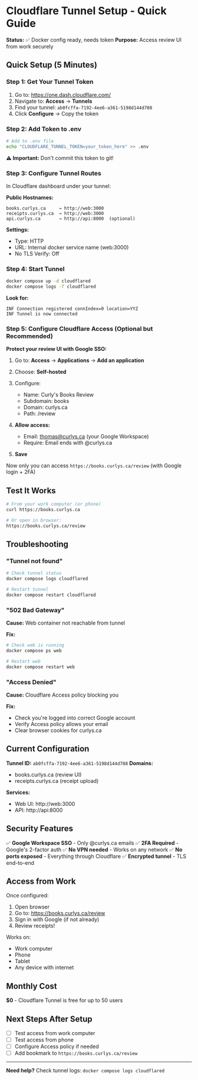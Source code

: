 # Cloudflare Tunnel Setup - Quick Guide

**Status:** ✅ Docker config ready, needs token
**Purpose:** Access review UI from work securely

## Quick Setup (5 Minutes)

### Step 1: Get Your Tunnel Token

1. Go to: https://one.dash.cloudflare.com/
2. Navigate to: **Access** → **Tunnels**
3. Find your tunnel: `ab0fcffa-7192-4ee6-a361-5198d144d708`
4. Click **Configure** → Copy the token

### Step 2: Add Token to .env

```bash
# Add to .env file
echo "CLOUDFLARE_TUNNEL_TOKEN=your_token_here" >> .env
```

**⚠️ Important:** Don't commit this token to git!

### Step 3: Configure Tunnel Routes

In Cloudflare dashboard under your tunnel:

**Public Hostnames:**
```
books.curlys.ca     → http://web:3000
receipts.curlys.ca  → http://web:3000
api.curlys.ca       → http://api:8000  (optional)
```

**Settings:**
- Type: HTTP
- URL: Internal docker service name (web:3000)
- No TLS Verify: Off

### Step 4: Start Tunnel

```bash
docker compose up -d cloudflared
docker compose logs -f cloudflared
```

**Look for:**
```
INF Connection registered connIndex=0 location=YYZ
INF Tunnel is now connected
```

### Step 5: Configure Cloudflare Access (Optional but Recommended)

**Protect your review UI with Google SSO:**

1. Go to: **Access** → **Applications** → **Add an application**
2. Choose: **Self-hosted**
3. Configure:
   - Name: Curly's Books Review
   - Subdomain: books
   - Domain: curlys.ca
   - Path: /review

4. **Allow access:**
   - Email: thomas@curlys.ca (your Google Workspace)
   - Require: Email ends with @curlys.ca

5. **Save**

Now only you can access `https://books.curlys.ca/review` (with Google login + 2FA)

## Test It Works

```bash
# From your work computer (or phone)
curl https://books.curlys.ca

# Or open in browser:
https://books.curlys.ca/review
```

## Troubleshooting

### "Tunnel not found"
```bash
# Check tunnel status
docker compose logs cloudflared

# Restart tunnel
docker compose restart cloudflared
```

### "502 Bad Gateway"
**Cause:** Web container not reachable from tunnel

**Fix:**
```bash
# Check web is running
docker compose ps web

# Restart web
docker compose restart web
```

### "Access Denied"
**Cause:** Cloudflare Access policy blocking you

**Fix:**
- Check you're logged into correct Google account
- Verify Access policy allows your email
- Clear browser cookies for curlys.ca

## Current Configuration

**Tunnel ID:** `ab0fcffa-7192-4ee6-a361-5198d144d708`
**Domains:**
- books.curlys.ca (review UI)
- receipts.curlys.ca (receipt upload)

**Services:**
- Web UI: http://web:3000
- API: http://api:8000

## Security Features

✅ **Google Workspace SSO** - Only @curlys.ca emails
✅ **2FA Required** - Google's 2-factor auth
✅ **No VPN needed** - Works on any network
✅ **No ports exposed** - Everything through Cloudflare
✅ **Encrypted tunnel** - TLS end-to-end

## Access from Work

Once configured:

1. Open browser
2. Go to: https://books.curlys.ca/review
3. Sign in with Google (if not already)
4. Review receipts!

Works on:
- Work computer
- Phone
- Tablet
- Any device with internet

## Monthly Cost

**$0** - Cloudflare Tunnel is free for up to 50 users

## Next Steps After Setup

- [ ] Test access from work computer
- [ ] Test access from phone
- [ ] Configure Access policy if needed
- [ ] Add bookmark to `https://books.curlys.ca/review`

---

**Need help?** Check tunnel logs: `docker compose logs cloudflared`
